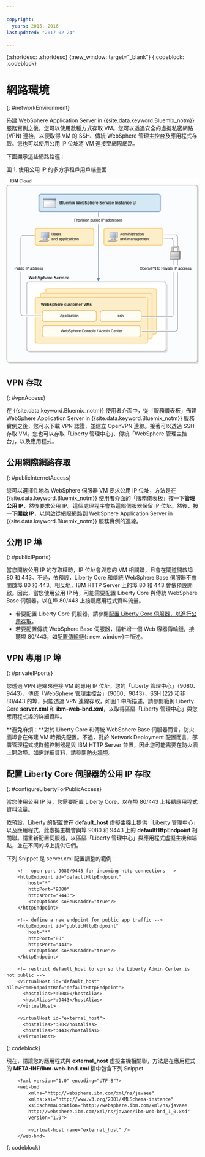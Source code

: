 ```yaml
---

copyright:
  years: 2015, 2016
lastupdated: "2017-02-24"

---
```


{:shortdesc: .shortdesc}
{:new_window: target="_blank"}
{:codeblock: .codeblock}

# 網路環境
{: #networkEnvironment}

佈建 WebSphere Application Server in {{site.data.keyword.Bluemix_notm}} 服務實例之後，您可以使用數種方式存取 VM。您可以透過安全的虛擬私密網路 (VPN) 連接，以便取得 VM 的 SSH、傳統 WebSphere 管理主控台及應用程式存取。您也可以使用公用 IP 位址將 VM 連接至網際網路。

下圖顯示這些網路路徑：

圖 1. 使用公用 IP 的多方承租戶用戶端畫面

![圖 1. 使用公用 IP 的多方承租戶用戶端畫面](images/wasaas_multi_tenantPublicIP.gif)

## VPN 存取
{: #vpnAccess}

在 {{site.data.keyword.Bluemix_notm}} 使用者介面中，從「服務儀表板」佈建 WebSphere Application Server in {{site.data.keyword.Bluemix_notm}} 服務實例之後，您可以下載 VPN 認證，並建立 OpenVPN 連線。接著可以透過 SSH 存取 VM。您也可以存取「Liberty 管理中心」、傳統「WebSphere 管理主控台」，以及應用程式。

## 公用網際網路存取
{: #publicInternetAccess}

您可以選擇性地為 WebSphere 伺服器 VM 要求公用 IP 位址，方法是在 {{site.data.keyword.Bluemix_notm}} 使用者介面的「服務儀表板」按一下**管理公用 IP**，然後要求公用 IP。這個處理程序會為這部伺服器保留 IP 位址。然後，按一下**開啟 IP**，以開啟從網際網路到 WebSphere Application Server in {{site.data.keyword.Bluemix_notm}} 服務實例的連線。

## 公用 IP 埠
{: #publicIPports}

當您開放公用 IP 的存取權時，IP 位址會與您的 VM 相關聯，且會在閘道開啟埠 80 和 443。不過，依預設，Liberty Core 和傳統 WebSphere Base 伺服器不會開啟埠 80 和 443。相反地，IBM HTTP Server 上的埠 80 和 443 會依預設開啟。因此，當您使用公用 IP 時，可能需要配置 Liberty Core 與傳統 WebSphere Base 伺服器，以在埠 80/443 上接聽應用程式資料流量。
* 若要配置 Liberty Core 伺服器，請參閱[配置 Liberty Core 伺服器，以進行公用存取](networkEnvironment.html#configureLibertyForPublicAccess)。
* 若要配置傳統 WebSphere Base 伺服器，請新增一個 Web 容器傳輸鏈，接聽埠 80/443，如[配置傳輸鏈](http://www.ibm.com/support/knowledgecenter/SSEQTP_8.5.5//com.ibm.websphere.nd.doc/ae/trun_chain_transport.html){: new_window}中所述。

## VPN 專用 IP 埠
{: #privateIPports}

您透過 VPN 連線來連接 VM 的專用 IP 位址。您的「Liberty 管理中心」（9080、9443）、傳統「WebSphere 管理主控台」（9060、9043）、SSH (22) 和非 80/443 的埠，只能透過 VPN 連線存取，如圖 1 中所描述。請參閱範例 Liberty Core **server.xml** 和 **ibm-web-bnd.xml**，以取得區隔「Liberty 管理中心」與您應用程式埠的詳細資料。

**避免麻煩：**對於 Liberty Core 和傳統 WebSphere Base 伺服器而言，防火牆埠會在佈建 VM 時預先配置。不過，對於 Network Deployment 配置而言，部署管理程式或群體控制器是與 IBM HTTP Server 並置，因此您可能需要在防火牆上開啟埠。如需詳細資料，請參閱[防火牆埠](systemAccess.html#firewall_ports)。

## 配置 Liberty Core 伺服器的公用 IP 存取
{: #configureLibertyForPublicAccess}

當您使用公用 IP 時，您需要配置 Liberty Core，以在埠 80/443 上接聽應用程式資料流量。

依預設，Liberty 的配置會在 **default_host** 虛擬主機上提供「Liberty 管理中心」以及應用程式，此虛擬主機會與埠 9080 和 9443 上的 **defaultHttpEndpoint** 相關聯。請重新配置伺服器，以區隔「Liberty 管理中心」與應用程式虛擬主機和端點，並在不同的埠上提供它們。

下列 Snippet 是 server.xml 配置調整的範例：

```    
    <!-- open port 9080/9443 for incoming http connections -->
    <httpEndpoint id="defaultHttpEndpoint"
        host="*"
        httpPort="9080"
        httpsPort="9443">
        <tcpOptions soReuseAddr="true"/>
    </httpEndpoint>

    <!-- define a new endpoint for public app traffic -->
    <httpEndpoint id="publicHttpEndpoint"
        host="*"
        httpPort="80"
        httpsPort="443">
        <tcpOptions soReuseAddr="true"/>
    </httpEndpoint>

    <!– restrict default_host to vpn so the Liberty Admin Center is not public -->
    <virtualHost id="default_host" allowFromEndpointRef="defaultHttpEndpoint">
      <hostAlias>*:9080</hostAlias>
      <hostAlias>*:9443</hostAlias>
    </virtualHost>

    <virtualHost id="external_host">
      <hostAlias>*:80</hostAlias>
      <hostAlias>*:443</hostAlias>
    </virtualHost>
```
{: codeblock}

現在，請讓您的應用程式與 **external_host** 虛擬主機相關聯，方法是在應用程式的 **META-INF/ibm-web-bnd.xml** 檔中包含下列 Snippet：

```
    <?xml version="1.0" encoding="UTF-8"?>
    <web-bnd
        xmlns="http://websphere.ibm.com/xml/ns/javaee"
        xmlns:xsi="http://www.w3.org/2001/XMLSchema-instance"
        xsi:schemaLocation="http://websphere.ibm.com/xml/ns/javaee   
        http://websphere.ibm.com/xml/ns/javaee/ibm-web-bnd_1_0.xsd"
        version="1.0">

        <virtual-host name="external_host" />
    </web-bnd>
```
{: codeblock}
